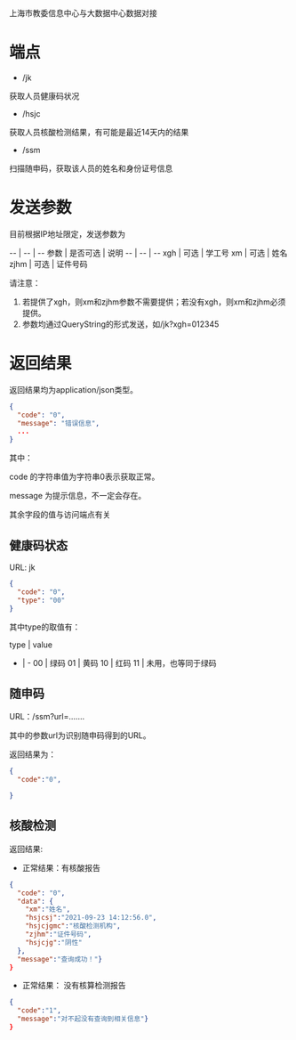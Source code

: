 上海市教委信息中心与大数据中心数据对接

# 端点

- /jk

获取人员健康码状况

- /hsjc

获取人员核酸检测结果，有可能是最近14天内的结果

- /ssm

扫描随申码，获取该人员的姓名和身份证号信息

# 发送参数

目前根据IP地址限定，发送参数为

-- | -- | --
参数 | 是否可选 | 说明
-- | -- | --
xgh | 可选 | 学工号
xm | 可选 | 姓名
zjhm | 可选 | 证件号码

请注意：
1. 若提供了xgh，则xm和zjhm参数不需要提供；若没有xgh，则xm和zjhm必须提供。
2. 参数均通过QueryString的形式发送，如/jk?xgh=012345

# 返回结果

返回结果均为application/json类型。

```json
{
  "code": "0",
  "message": "错误信息",
  ...
}
```

其中：

code 的字符串值为字符串0表示获取正常。

message 为提示信息，不一定会存在。

其余字段的值与访问端点有关

## 健康码状态

URL: jk

```json
{
  "code": "0",
  "type": "00"
}
```

其中type的取值有：

type | value
- | -
00 | 绿码
01 | 黄码
10 | 红码
11 | 未用，也等同于绿码

## 随申码

URL：/ssm?url=.......

其中的参数url为识别随申码得到的URL。

返回结果为：

```json
{
  "code":"0",

}
```

## 核酸检测

返回结果:

- 正常结果：有核酸报告
```json
{
  "code": "0",
  "data": {
    "xm":"姓名",
    "hsjcsj":"2021-09-23 14:12:56.0",
    "hsjcjgmc":"核酸检测机构",
    "zjhm":"证件号码",
    "hsjcjg":"阴性"
  },
  "message":"查询成功！"}
}
```

- 正常结果： 没有核算检测报告

```json
{
  "code":"1",
  "message":"对不起没有查询到相关信息"}
}

